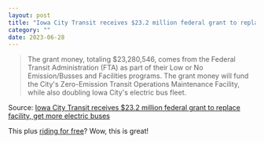 ```yaml
---
layout: post
title: "Iowa City Transit receives $23.2 million federal grant to replace facility, get more electric buses"
category: ""
date: 2023-06-28
---
```


>The grant money, totaling $23,280,546, comes from the Federal Transit Administration (FTA) as part of their Low or No Emission/Busses and Facilities programs. The grant money will fund the City's Zero-Emission Transit Operations Maintenance Facility, while also doubling Iowa City's electric bus fleet.

Source: [Iowa City Transit receives $23.2 million federal grant to replace facility, get more electric buses](https://www.icgov.org/Home/Components/News/News/457/390)

This plus [riding for free](https://www.benjaminoakes.com/2023/06/10/Council-approves-free-bus-rides-across-Iowa-City-in-zero-fare-push/)?  Wow, this is great!
